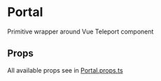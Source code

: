 # Portal

Primitive wrapper around Vue Teleport component

## Props

All available props see in [Portal.props.ts](./Portal.props.ts)
